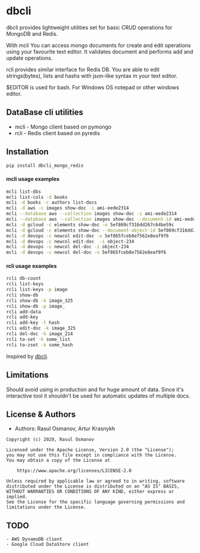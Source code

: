 # dbcli

dbcli provides lightweight utilities set for basic CRUD operations for MongoDB and Redis.

With mcli You can access mongo documents for create and edit operations using your favourite text editor. It validates document and performs add and update operations.

rcli provides similar interface for Redis DB. You are able to edit strings(bytes), lists and hashs with json-like syntax in your text editor.

$EDITOR is used for bash. For Windows OS notepad or other windows editor.

## DataBase cli utilities
* mcli - Mongo client based on pymongo
* rcli - Redis client based on pyredis

## Installation

``` bash
pip install dbcli_mongo_redis
```

#### mcli usage examples
``` bash
mcli list-dbs
mcli list-cols -d books
mcli -d books -c authors list-docs
mcli -d aws -c images show-doc -i ami-eede2314
mcli --database aws --collection images show-doc -i ami-eede2314
mcli --database aws --collection images show-doc --document-id ami-eede2314
mcli -d gcloud -c elements show-doc -o 5ef869cf316dd267c64be59c
mcli -d gcloud -c elements show-doc --document-object-id 5ef869cf316dd267c64be59c
mcli -d devops -c newcol edit-doc -o 5ef865fceb8e7562e8eaf9f6
mcli -d devops -c newcol edit-doc  -i object-234
mcli -d devops -c newcol del-doc -i object-234
mcli -d devops -c newcol del-doc -o 5ef865fceb8e7562e8eaf9f6
```

#### rcli usage examples
```bash
rcli db-count
rcli list-keys
rcli list-keys -p image
rcli show-db
rcli show-db -k image_325
rcli show-db -p image_
rcli add-data
rcli add-key
rcli add-key -t hash
rcli edit-doc -k image_325
rcli del-doc -k image_214
rcli to-set -k some_list
rcli to-zset -k some_hash
```
Inspired by [dbcli](https://www.dbcli.com).

## Limitations

Should avoid using in production and for huge amount of data. Since it's interactive tool it shouldn't be used for automatic updates of multiple docs.


## License & Authors

- Authors: Rasul Osmanov, Artur Krasnykh

```text
Copyright (c) 2020, Rasul Osmanov

Licensed under the Apache License, Version 2.0 (the "License");
you may not use this file except in compliance with the License.
You may obtain a copy of the License at

    https://www.apache.org/licenses/LICENSE-2.0

Unless required by applicable law or agreed to in writing, software
distributed under the License is distributed on an "AS IS" BASIS,
WITHOUT WARRANTIES OR CONDITIONS OF ANY KIND, either express or implied.
See the License for the specific language governing permissions and
limitations under the License.
```

## TODO
```text
- AWS DynamoDB client
- Google Cloud DataStore client
```
